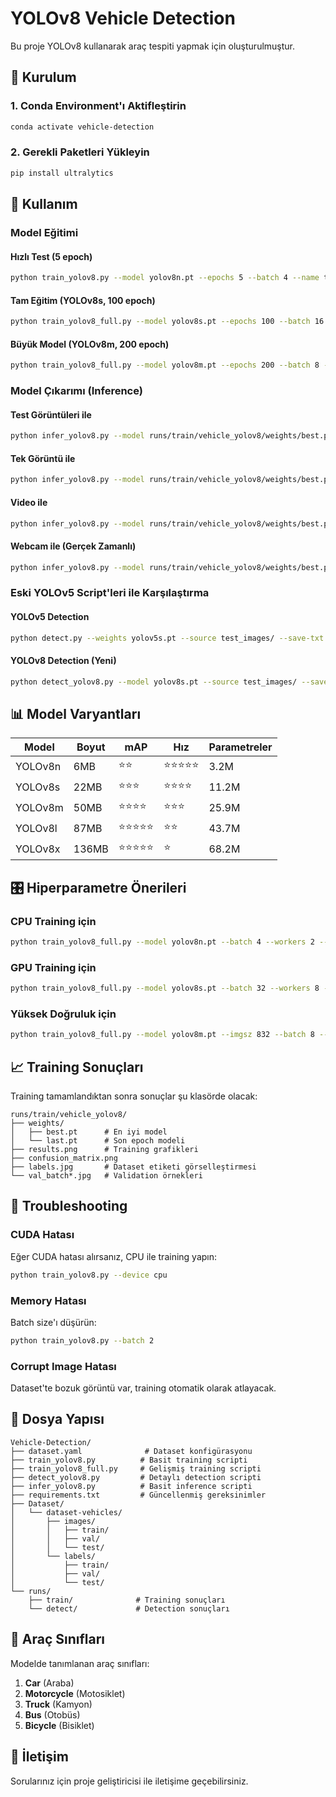# YOLOv8 Vehicle Detection

Bu proje YOLOv8 kullanarak araç tespiti yapmak için oluşturulmuştur.

## 🚀 Kurulum

### 1. Conda Environment'ı Aktifleştirin
```bash
conda activate vehicle-detection
```

### 2. Gerekli Paketleri Yükleyin
```bash
pip install ultralytics
```

## 🎯 Kullanım

### Model Eğitimi

#### Hızlı Test (5 epoch)
```bash
python train_yolov8.py --model yolov8n.pt --epochs 5 --batch 4 --name test_run
```

#### Tam Eğitim (YOLOv8s, 100 epoch)
```bash
python train_yolov8_full.py --model yolov8s.pt --epochs 100 --batch 16 --name vehicle_yolov8s
```

#### Büyük Model (YOLOv8m, 200 epoch)
```bash
python train_yolov8_full.py --model yolov8m.pt --epochs 200 --batch 8 --imgsz 832 --name vehicle_yolov8m
```

### Model Çıkarımı (Inference)

#### Test Görüntüleri ile
```bash
python infer_yolov8.py --model runs/train/vehicle_yolov8/weights/best.pt --source test_images/ --save --show
```

#### Tek Görüntü ile
```bash
python infer_yolov8.py --model runs/train/vehicle_yolov8/weights/best.pt --source test_images/car2.jpg --save --show
```

#### Video ile
```bash
python infer_yolov8.py --model runs/train/vehicle_yolov8/weights/best.pt --source test_images/v1.mp4 --save
```

#### Webcam ile (Gerçek Zamanlı)
```bash
python infer_yolov8.py --model runs/train/vehicle_yolov8/weights/best.pt --source 0 --show
```

### Eski YOLOv5 Script'leri ile Karşılaştırma

#### YOLOv5 Detection
```bash
python detect.py --weights yolov5s.pt --source test_images/ --save-txt --save-conf
```

#### YOLOv8 Detection (Yeni)
```bash
python detect_yolov8.py --model yolov8s.pt --source test_images/ --save_txt --save_conf
```

## 📊 Model Varyantları

| Model | Boyut | mAP | Hız | Parametreler |
|-------|-------|-----|-----|-------------|
| YOLOv8n | 6MB | ⭐⭐ | ⭐⭐⭐⭐⭐ | 3.2M |
| YOLOv8s | 22MB | ⭐⭐⭐ | ⭐⭐⭐⭐ | 11.2M |
| YOLOv8m | 50MB | ⭐⭐⭐⭐ | ⭐⭐⭐ | 25.9M |
| YOLOv8l | 87MB | ⭐⭐⭐⭐⭐ | ⭐⭐ | 43.7M |
| YOLOv8x | 136MB | ⭐⭐⭐⭐⭐ | ⭐ | 68.2M |

## 🎛️ Hiperparametre Önerileri

### CPU Training için
```bash
python train_yolov8_full.py --model yolov8n.pt --batch 4 --workers 2 --epochs 50
```

### GPU Training için
```bash
python train_yolov8_full.py --model yolov8s.pt --batch 32 --workers 8 --epochs 100
```

### Yüksek Doğruluk için
```bash
python train_yolov8_full.py --model yolov8m.pt --imgsz 832 --batch 8 --epochs 200 --lr0 0.005 --cos_lr
```

## 📈 Training Sonuçları

Training tamamlandıktan sonra sonuçlar şu klasörde olacak:
```
runs/train/vehicle_yolov8/
├── weights/
│   ├── best.pt      # En iyi model
│   └── last.pt      # Son epoch modeli
├── results.png      # Training grafikleri
├── confusion_matrix.png
├── labels.jpg       # Dataset etiketi görselleştirmesi
└── val_batch*.jpg   # Validation örnekleri
```

## 🔧 Troubleshooting

### CUDA Hatası
Eğer CUDA hatası alırsanız, CPU ile training yapın:
```bash
python train_yolov8.py --device cpu
```

### Memory Hatası
Batch size'ı düşürün:
```bash
python train_yolov8.py --batch 2
```

### Corrupt Image Hatası
Dataset'te bozuk görüntü var, training otomatik olarak atlayacak.

## 📁 Dosya Yapısı

```
Vehicle-Detection/
├── dataset.yaml              # Dataset konfigürasyonu
├── train_yolov8.py          # Basit training scripti
├── train_yolov8_full.py     # Gelişmiş training scripti
├── detect_yolov8.py         # Detaylı detection scripti
├── infer_yolov8.py          # Basit inference scripti
├── requirements.txt         # Güncellenmiş gereksinimler
├── Dataset/
│   └── dataset-vehicles/
│       ├── images/
│       │   ├── train/
│       │   ├── val/
│       │   └── test/
│       └── labels/
│           ├── train/
│           ├── val/
│           └── test/
└── runs/
    ├── train/              # Training sonuçları
    └── detect/             # Detection sonuçları
```

## 🎯 Araç Sınıfları

Modelde tanımlanan araç sınıfları:
1. **Car** (Araba)
2. **Motorcycle** (Motosiklet)
3. **Truck** (Kamyon)
4. **Bus** (Otobüs)
5. **Bicycle** (Bisiklet)

## 📧 İletişim

Sorularınız için proje geliştiricisi ile iletişime geçebilirsiniz.
